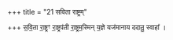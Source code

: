 +++
title = "21 सविता राष्ट्रम्"

+++
स॒वि॒ता रा॒ष्ट्रꣳ रा॒ष्ट्रप॑ती रा॒ष्ट्रम॒स्मिन् य॒ज्ञे यज॑मानाय ददातु॒ स्वाहा᳚ ।  
